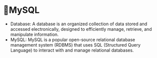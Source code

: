 # 📑MySQL
- Database: A database is an organized collection of data stored and accessed electronically, designed to efficiently manage, retrieve, and manipulate information.<br>
- MySQL: MySQL is a popular open-source relational database management system (RDBMS) that uses SQL (Structured Query Language) to interact with and manage relational databases.
